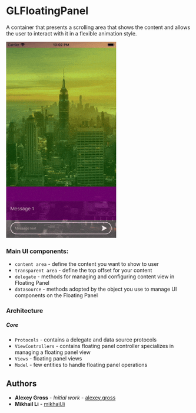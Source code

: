 # GLFloatingPanel


A container that presents a scrolling area that shows the content and allows the user to interact with it in a flexible animation style.


![GLFloatingPanel Demo](demo/demo.gif)

### Main UI components:
 * `content area` - define the content you want to show to user
 * `transparent area` - define the top offset for your content
 * `delegate` - methods for managing and configuring content view in Floating Panel
 * `datasource` - methods adopted by the object you use to manage UI components on the Floating Panel
 
### Architecture

##### Core
* `Protocols` - contains a delegate and data source protocols
* `ViewControllers` - contains floating panel controller specializes in managing a floating panel view 
* `Views` - floating panel views
* `Model` - few entities to handle floating panel operations

## Authors
* **Alexey Gross** - *Initial work* - [alexey.gross][AG]
* **Mikhail Li** - [mikhail.li][ML]

[AG]: https://github.com/grosshub
[ML]: https://github.com/l1nkey
